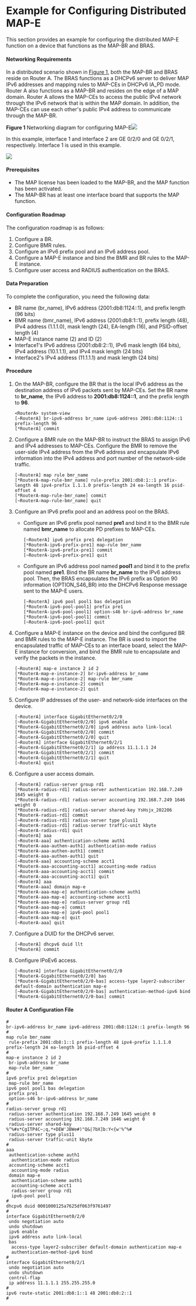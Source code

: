 Example for Configuring Distributed MAP-E
=========================================

This section provides an example for configuring the distributed MAP-E function on a device that functions as the MAP-BR and BRAS.

#### Networking Requirements

In a distributed scenario shown in [Figure 1](#EN-US_TASK_0172374850__fig_dc_ne_map_cfg_0030), both the MAP-BR and BRAS reside on Router A. The BRAS functions as a DHCPv6 server to deliver MAP IPv6 addresses and mapping rules to MAP-CEs in DHCPv6 IA\_PD mode. Router A also functions as a MAP-BR and resides on the edge of a MAP domain. Router A allows the MAP-CEs to access the public IPv4 network through the IPv6 network that is within the MAP domain. In addition, the MAP-CEs can use each other's public IPv4 address to communicate through the MAP-BR.

**Figure 1** Networking diagram for configuring MAP-E![](../../../../public_sys-resources/note_3.0-en-us.png) 

In this example, interface 1 and interface 2 are GE 0/2/0 and GE 0/2/1, respectively. Interface 1 is used in this example.


  
![](images/fig_dc_ne_map_cfg_0036.png)

#### Prerequisites

* The MAP license has been loaded to the MAP-BR, and the MAP function has been activated.
* The MAP-BR has at least one interface board that supports the MAP function.

#### Configuration Roadmap

The configuration roadmap is as follows:

1. Configure a BR.
2. Configure BMR rules.
3. Configure an IPv6 prefix pool and an IPv6 address pool.
4. Configure a MAP-E instance and bind the BMR and BR rules to the MAP-E instance.
5. Configure user access and RADIUS authentication on the BRAS.

#### Data Preparation

To complete the configuration, you need the following data:

* BR name (br\_name), IPv6 address (2001:db8:1124::1), and prefix length (96 bits)
* BMR name (bmr\_name), IPv6 address (2001:db8:1::1), prefix length (48), IPv4 address (1.1.1.0), mask length (24), EA-length (16), and PSID-offset length (4)
* MAP-E instance name (2) and ID (2)
* Interface1's IPv6 address (2001:db8:2::1), IPv6 mask length (64 bits), IPv4 address (10.1.1.1), and IPv4 mask length (24 bits)
* Interface2's IPv4 address (11.1.1.1) and mask length (24 bits)


#### Procedure

1. On the MAP-BR, configure the BR that is the local IPv6 address as the destination address of IPv6 packets sent by MAP-CEs. Set the BR name to **br\_name**, the IPv6 address to **2001:db8:1124::1**, and the prefix length to **96**.
   
   
   ```
   <RouterA> system-view
   [~RouterA] br-ipv6-address br_name ipv6-address 2001:db8:1124::1 prefix-length 96
   [*RouterA] commit
   ```
2. Configure a BMR rule on the MAP-BR to instruct the BRAS to assign IPv6 and IPv4 addresses to MAP-CEs. Configure the BMR to remove the user-side IPv4 address from the IPv6 address and encapsulate IPv6 information into the IPv4 address and port number of the network-side traffic.
   
   
   ```
   [~RouterA] map rule bmr_name
   [*RouterA-map-rule-bmr_name] rule-prefix 2001:db8:1::1 prefix-length 48 ipv4-prefix 1.1.1.0 prefix-length 24 ea-length 16 psid-offset 4
   [*RouterA-map-rule-bmr_name] commit
   [~RouterA-map-rule-bmr_name] quit
   ```
3. Configure an IPv6 prefix pool and an address pool on the BRAS.
   
   
   * Configure an IPv6 prefix pool named **pre1** and bind it to the BMR rule named **bmr\_name** to allocate PD prefixes to MAP-CEs.
     ```
     [~RouterA] ipv6 prefix pre1 delegation
     [*RouterA-ipv6-prefix-pre1] map-rule bmr_name
     [*RouterA-ipv6-prefix-pre1] commit
     [~RouterA-ipv6-prefix-pre1] quit
     ```
   * Configure an IPv6 address pool named **pool1** and bind it to the prefix pool named **pre1**. Bind the BR name **br\_name** to the IPv6 address pool. Then, the BRAS encapsulates the IPv6 prefix as Option 90 information (OPTION\_S46\_BR) into the DHCPv6 Response message sent to the MAP-E users.
     ```
     [~RouterA] ipv6 pool pool1 bas delegation
     [*RouterA-ipv6-pool-pool1] prefix pre1
     [*RouterA-ipv6-pool-pool1] option-s46 br-ipv6-address br_name
     [*RouterA-ipv6-pool-pool1] commit
     [~RouterA-ipv6-pool-pool1] quit
     ```
4. Configure a MAP-E instance on the device and bind the configured BR and BMR rules to the MAP-E instance. The BR is used to import the encapsulated traffic of MAP-CEs to an interface board, select the MAP-E instance for conversion, and bind the BMR rule to encapsulate and verify the packets in the instance.
   
   
   ```
   [~RouterA] map-e instance 2 id 2
   [*RouterA-map-e-instance-2] br-ipv6-address br_name
   [*RouterA-map-e-instance-2] map-rule bmr_name
   [*RouterA-map-e-instance-2] commit
   [~RouterA-map-e-instance-2] quit
   ```
5. Configure IP addresses of the user- and network-side interfaces on the device.
   
   
   ```
   [~RouterA] interface GigabitEthernet0/2/0
   [~RouterA-GigabitEthernet0/2/0] ipv6 enable
   [*RouterA-GigabitEthernet0/2/0] ipv6 address auto link-local
   [*RouterA-GigabitEthernet0/2/0] commit
   [~RouterA-GigabitEthernet0/2/0] quit
   [~RouterA] interface GigabitEthernet0/2/1
   [~RouterA-GigabitEthernet0/2/1] ip address 11.1.1.1 24
   [*RouterA-GigabitEthernet0/2/1] commit
   [~RouterA-GigabitEthernet0/2/1] quit
   [~RouterA] quit
   ```
6. Configure a user access domain.
   
   
   ```
   [~RouterA] radius-server group rd1
   [*RouterA-radius-rd1] radius-server authentication 192.168.7.249 1645 weight 0
   [*RouterA-radius-rd1] radius-server accounting 192.168.7.249 1646 weight 0
   [*RouterA-radius-rd1] radius-server shared-key YsHsjx_202206
   [*RouterA-radius-rd1] commit
   [~RouterA-radius-rd1] radius-server type plus11
   [~RouterA-radius-rd1] radius-server traffic-unit kbyte
   [~RouterA-radius-rd1] quit
   [~RouterA] aaa
   [~RouterA-aaa] authentication-scheme auth1
   [*RouterA-aaa-authen-auth1] authentication-mode radius
   [*RouterA-aaa-authen-auth1] commit
   [~RouterA-aaa-authen-auth1] quit
   [~RouterA-aaa] accounting-scheme acct1
   [*RouterA-aaa-accounting-acct1] accounting-mode radius
   [~RouterA-aaa-accounting-acct1] commit
   [~RouterA-aaa-accounting-acct1] quit
   [~RouterA] aaa
   [*RouterA-aaa] domain map-e
   [*RouterA-aaa-map-e] authentication-scheme auth1
   [*RouterA-aaa-map-e] accounting-scheme acct1
   [*RouterA-aaa-map-e] radius-server group rd1
   [*RouterA-aaa-map-e] commit
   [~RouterA-aaa-map-e] ipv6-pool pool1
   [~RouterA-aaa-map-e] quit
   [~RouterA-aaa] quit
   ```
7. Configure a DUID for the DHCPv6 server.
   
   
   ```
   [~RouterA] dhcpv6 duid llt
   [*RouterA] commit
   ```
8. Configure IPoEv6 access.
   
   
   ```
   [~RouterA] interface GigabitEthernet0/2/0
   [*RouterA-GigabitEthernet0/2/0] bas
   [*RouterA-GigabitEthernet0/2/0-bas] access-type layer2-subscriber default-domain authentication map-e
   [~RouterA-GigabitEthernet0/2/0-bas] authentication-method-ipv6 bind
   [*RouterA-GigabitEthernet0/2/0-bas] commit
   ```

#### Router A Configuration File

```
#
br-ipv6-address br_name ipv6-address 2001:db8:1124::1 prefix-length 96
#
map rule bmr_name
 rule-prefix 2001:db8:1::1 prefix-length 48 ipv4-prefix 1.1.1.0 prefix-length 24 ea-length 16 psid-offset 4
#
map-e instance 2 id 2
 br-ipv6-address br_name
 map-rule bmr_name
#
ipv6 prefix pre1 delegation
 map-rule bmr_name
ipv6 pool pool1 bas delegation
 prefix pre1
 option-s46 br-ipv6-address br_name
#
radius-server group rd1
 radius-server authentication 192.168.7.249 1645 weight 0
 radius-server accounting 192.168.7.249 1646 weight 0
 radius-server shared-key %^%#x*CgITP4C~;q,*+DEW'JBWe#)"Q&|7bX]b:Y<{w'%^%#
 radius-server type plus11
 radius-server traffic-unit kbyte
#
aaa
 authentication-scheme auth1
  authentication-mode radius
 accounting-scheme acct1
  accounting-mode radius
 domain map-e
  authentication-scheme auth1
  accounting-scheme acct1
  radius-server group rd1
  ipv6-pool pool1
#
dhcpv6 duid 0001000125a7625df063f9761497
#
interface GigabitEthernet0/2/0
 undo negotiation auto
 undo shutdown
 ipv6 enable
 ipv6 address auto link-local
 bas
  access-type layer2-subscriber default-domain authentication map-e
  authentication-method-ipv6 bind
#
interface GigabitEthernet0/2/1
 undo negotiation auto
 undo shutdown
 control-flap
 ip address 11.1.1.1 255.255.255.0
#
ipv6 route-static 2001:db8:1::1 48 2001:db8:2::1
#

```